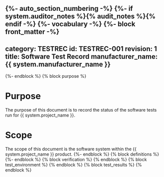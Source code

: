 {%- auto_section_numbering -%}
{%- if system.auditor_notes %}{% audit_notes %}{% endif -%}
{%- vocabulary -%}
{%- block front_matter -%}
---
category: TESTREC
id: TESTREC-001
revision: 1
title: Software Test Record
manufacturer_name: {{ system.manufacturer_name }}
---
{%- endblock %}
{% block purpose %}
# Purpose

The purpose of this document is to record the status of the software tests run for {{ system.project_name }}.

# Scope

The scope of this document is the software system within the {{ system.project_name }} product.
{%- endblock %}
{% block definitions %}
{%- endblock %}
{% block verification %}
{% endblock %}
{% block test_environment %}
{% endblock %}
{% block test_results %}
{% endblock %}
